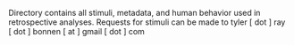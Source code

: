 Directory contains all stimuli, metadata, and human behavior used in retrospective analyses. Requests for stimuli can be made to tyler [ dot ] ray [ dot ] bonnen [ at ] gmail [ dot ] com
